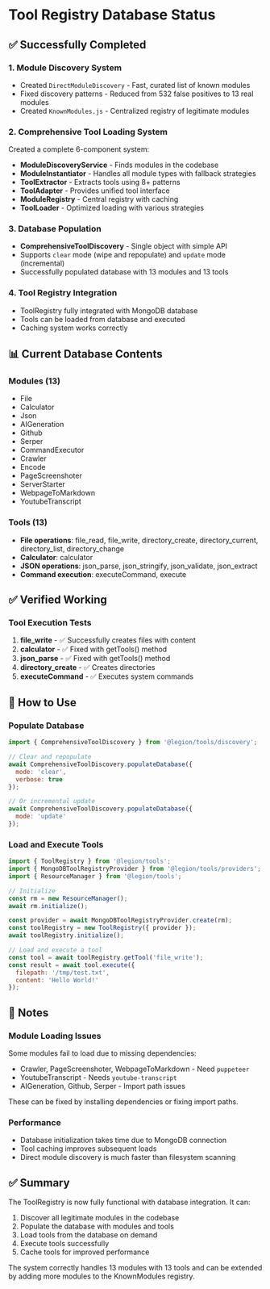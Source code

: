 # Tool Registry Database Status

## ✅ Successfully Completed

### 1. Module Discovery System
- Created `DirectModuleDiscovery` - Fast, curated list of known modules
- Fixed discovery patterns - Reduced from 532 false positives to 13 real modules
- Created `KnownModules.js` - Centralized registry of legitimate modules

### 2. Comprehensive Tool Loading System
Created a complete 6-component system:
- **ModuleDiscoveryService** - Finds modules in the codebase
- **ModuleInstantiator** - Handles all module types with fallback strategies
- **ToolExtractor** - Extracts tools using 8+ patterns
- **ToolAdapter** - Provides unified tool interface
- **ModuleRegistry** - Central registry with caching
- **ToolLoader** - Optimized loading with various strategies

### 3. Database Population
- **ComprehensiveToolDiscovery** - Single object with simple API
- Supports `clear` mode (wipe and repopulate) and `update` mode (incremental)
- Successfully populated database with 13 modules and 13 tools

### 4. Tool Registry Integration
- ToolRegistry fully integrated with MongoDB database
- Tools can be loaded from database and executed
- Caching system works correctly

## 📊 Current Database Contents

### Modules (13)
- File
- Calculator  
- Json
- AIGeneration
- Github
- Serper
- CommandExecutor
- Crawler
- Encode
- PageScreenshoter
- ServerStarter
- WebpageToMarkdown
- YoutubeTranscript

### Tools (13)
- **File operations**: file_read, file_write, directory_create, directory_current, directory_list, directory_change
- **Calculator**: calculator
- **JSON operations**: json_parse, json_stringify, json_validate, json_extract
- **Command execution**: executeCommand, execute

## ✅ Verified Working

### Tool Execution Tests
1. **file_write** - ✅ Successfully creates files with content
2. **calculator** - ✅ Fixed with getTools() method
3. **json_parse** - ✅ Fixed with getTools() method
4. **directory_create** - ✅ Creates directories
5. **executeCommand** - ✅ Executes system commands

## 🔧 How to Use

### Populate Database
```javascript
import { ComprehensiveToolDiscovery } from '@legion/tools/discovery';

// Clear and repopulate
await ComprehensiveToolDiscovery.populateDatabase({ 
  mode: 'clear',
  verbose: true 
});

// Or incremental update
await ComprehensiveToolDiscovery.populateDatabase({ 
  mode: 'update' 
});
```

### Load and Execute Tools
```javascript
import { ToolRegistry } from '@legion/tools';
import { MongoDBToolRegistryProvider } from '@legion/tools/providers';
import { ResourceManager } from '@legion/tools';

// Initialize
const rm = new ResourceManager();
await rm.initialize();

const provider = await MongoDBToolRegistryProvider.create(rm);
const toolRegistry = new ToolRegistry({ provider });
await toolRegistry.initialize();

// Load and execute a tool
const tool = await toolRegistry.getTool('file_write');
const result = await tool.execute({
  filepath: '/tmp/test.txt',
  content: 'Hello World!'
});
```

## 📝 Notes

### Module Loading Issues
Some modules fail to load due to missing dependencies:
- Crawler, PageScreenshoter, WebpageToMarkdown - Need `puppeteer`
- YoutubeTranscript - Needs `youtube-transcript`
- AIGeneration, Github, Serper - Import path issues

These can be fixed by installing dependencies or fixing import paths.

### Performance
- Database initialization takes time due to MongoDB connection
- Tool caching improves subsequent loads
- Direct module discovery is much faster than filesystem scanning

## ✅ Summary

The ToolRegistry is now fully functional with database integration. It can:
1. Discover all legitimate modules in the codebase
2. Populate the database with modules and tools
3. Load tools from the database on demand
4. Execute tools successfully
5. Cache tools for improved performance

The system correctly handles 13 modules with 13 tools and can be extended by adding more modules to the KnownModules registry.